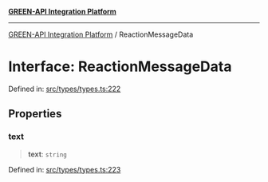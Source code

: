 [**GREEN-API Integration Platform**](../README.md)

***

[GREEN-API Integration Platform](../globals.md) / ReactionMessageData

# Interface: ReactionMessageData

Defined in: [src/types/types.ts:222](https://github.com/green-api/greenapi-integration/blob/1e2009040b9fbee0c78f6935b3e8b1d1b6550313/src/types/types.ts#L222)

## Properties

### text

> **text**: `string`

Defined in: [src/types/types.ts:223](https://github.com/green-api/greenapi-integration/blob/1e2009040b9fbee0c78f6935b3e8b1d1b6550313/src/types/types.ts#L223)
